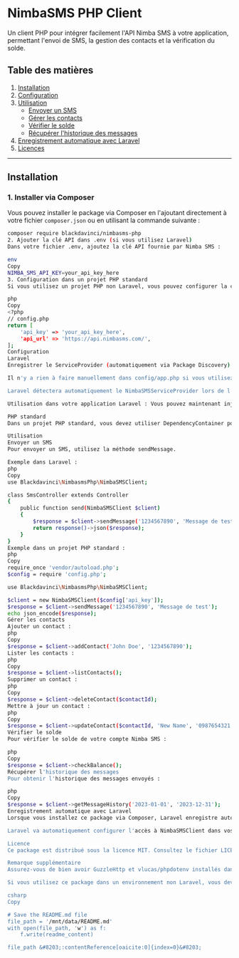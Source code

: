 # NimbaSMS PHP Client

Un client PHP pour intégrer facilement l'API Nimba SMS à votre application, permettant l'envoi de SMS, la gestion des contacts et la vérification du solde.

## Table des matières
1. [Installation](#installation)
2. [Configuration](#configuration)
3. [Utilisation](#utilisation)
   - [Envoyer un SMS](#envoyer-un-sms)
   - [Gérer les contacts](#gérer-les-contacts)
   - [Vérifier le solde](#vérifier-le-solde)
   - [Récupérer l'historique des messages](#récupérer-lhistorique-des-messages)
4. [Enregistrement automatique avec Laravel](#enregistrement-automatique-avec-laravel)
5. [Licences](#licence)

---

## Installation

### 1. **Installer via Composer**

Vous pouvez installer le package via Composer en l'ajoutant directement à votre fichier `composer.json` ou en utilisant la commande suivante :

```bash
composer require blackdavinci/nimbasms-php
2. Ajouter la clé API dans .env (si vous utilisez Laravel)
Dans votre fichier .env, ajoutez la clé API fournie par Nimba SMS :

env
Copy
NIMBA_SMS_API_KEY=your_api_key_here
3. Configuration dans un projet PHP standard
Si vous utilisez un projet PHP non Laravel, vous pouvez configurer la clé API dans un fichier config.php :

php
Copy
<?php
// config.php
return [
    'api_key' => 'your_api_key_here',
    'api_url' => 'https://api.nimbasms.com/',
];
Configuration
Laravel
Enregistrer le ServiceProvider (automatiquement via Package Discovery).

Il n'y a rien à faire manuellement dans config/app.php si vous utilisez Laravel Package Discovery.

Laravel détectera automatiquement le NimbaSMSServiceProvider lors de l'installation.

Utilisation dans votre application Laravel : Vous pouvez maintenant injecter NimbaSMSClient dans vos contrôleurs.

PHP standard
Dans un projet PHP standard, vous devez utiliser DependencyContainer pour enregistrer les services. Assurez-vous que config.php est correctement configuré.

Utilisation
Envoyer un SMS
Pour envoyer un SMS, utilisez la méthode sendMessage.

Exemple dans Laravel :
php
Copy
use Blackdavinci\NimbasmsPhp\NimbaSMSClient;

class SmsController extends Controller
{
    public function send(NimbaSMSClient $client)
    {
        $response = $client->sendMessage('1234567890', 'Message de test');
        return response()->json($response);
    }
}
Exemple dans un projet PHP standard :
php
Copy
require_once 'vendor/autoload.php';
$config = require 'config.php';

use Blackdavinci\NimbasmsPhp\NimbaSMSClient;

$client = new NimbaSMSClient($config['api_key']);
$response = $client->sendMessage('1234567890', 'Message de test');
echo json_encode($response);
Gérer les contacts
Ajouter un contact :
php
Copy
$response = $client->addContact('John Doe', '1234567890');
Lister les contacts :
php
Copy
$response = $client->listContacts();
Supprimer un contact :
php
Copy
$response = $client->deleteContact($contactId);
Mettre à jour un contact :
php
Copy
$response = $client->updateContact($contactId, 'New Name', '0987654321');
Vérifier le solde
Pour vérifier le solde de votre compte Nimba SMS :

php
Copy
$response = $client->checkBalance();
Récupérer l'historique des messages
Pour obtenir l'historique des messages envoyés :

php
Copy
$response = $client->getMessageHistory('2023-01-01', '2023-12-31');
Enregistrement automatique avec Laravel
Lorsque vous installez ce package via Composer, Laravel enregistre automatiquement le NimbaSMSServiceProvider grâce à la fonctionnalité de Package Discovery. Vous n'avez pas besoin de modifier manuellement le fichier config/app.php.

Laravel va automatiquement configurer l'accès à NimbaSMSClient dans vos contrôleurs via l'injection de dépendance.

Licence
Ce package est distribué sous la licence MIT. Consultez le fichier LICENSE pour plus de détails.

Remarque supplémentaire
Assurez-vous de bien avoir GuzzleHttp et vlucas/phpdotenv installés dans votre projet Laravel pour que le client fonctionne correctement.

Si vous utilisez ce package dans un environnement non Laravel, vous devez configurer manuellement la clé API et l'URL de l'API via le fichier config.php et utiliser le conteneur de dépendances DependencyContainer pour injecter le client.

csharp
Copy

# Save the README.md file
file_path = '/mnt/data/README.md'
with open(file_path, 'w') as f:
    f.write(readme_content)

file_path &#8203;:contentReference[oaicite:0]{index=0}&#8203;
